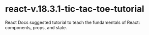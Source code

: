# react-v.18.3.1-tic-tac-toe-tutorial
React Docs suggested tutorial to teach the fundamentals of React: components, props, and state.
